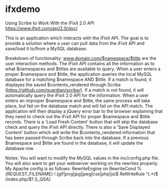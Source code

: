 # ifxdemo
Using Scribe to Work With the iFixit 2.0 API
https://www.ifixit.com/api/2.0/doc/

This is an application which interacts with the iFixit API. 
The goal is to provide a solution where a user can pull data from the iFixit API and save/load it to/from a MySQL database.

Breakdown of functionality: 
    www.domain.com/$namespace/$title are the user interaction methods. The iFixit API contains all the information as to what $namespaces and $titles are available to query.
    When a user enters a proper $namespace and $title, the application queries the local MySQL database for a matching $namespace AND $title. If a match is found, it displayes the saved $contents_rendered through Scribe (https://github.com/guardian/scribe/). If a match is not found, it will automatically query the iFixit 2.0 API for the information.
    When a user enters an improper $namespace and $title, the same process will take place, but fail on the database match and will fail on the API match. The application will then display a jQuery error bar to the browser explaining that they need to check out the iFixit API for proper $namespace and $title records.
    There is a 'Load Fresh Content' button that will skip the database check and query the iFixit API directly.
    There is also a 'Save Displayed Content' button which will write the $contents_rendered information that has been passed through Scribe back into the database. If a previous $namespace and $title are found in the database, it will update the database row.
    
    
Notes: 
You will want to modify the MySQL values in the inc/config.php file.
You will also want to get your webserver working on the rewrites properly. My Apache config is as follows:
        RewriteEngine on
        RewriteCond %{REQUEST_FILENAME} !\.(gif|png|jpg|jpeg|css|php|js)$
        ReWriteRule ^(.*)$ /index.php/$1 [L,QSA]
        

